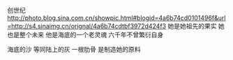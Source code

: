 创世纪
http://photo.blog.sina.com.cn/showpic.html#blogid=4a6b74cd0101496f&url=http://s4.sinaimg.cn/orignal/4a6b74cdtbf3972d424f3
  她是她祖先的果实   她也是整个未来
他是海底的一个老灵魂 
六千年不曾繁衍自身
 
海底的沙  等同陆上的灰
一根肋骨  是制造她的原料
 
 
 
 
 
